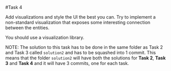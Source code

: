 #Task 4

Add visualizations and style the UI the best you can.
Try to implement a non-standard visualization that exposes some interesting connection between the entities.

You should use a visualization library.

NOTE: The solution to this task has to be done in the same folder as Task 2 and Task 3 called `solution2` and has to be squashed into 1 commit.
This means that the folder `solution2` will have both the solutions for **Task 2**, **Task 3** and **Task 4** and it will have 3 commits, 
one for each task.
